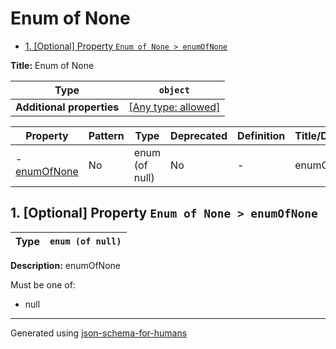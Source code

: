 # Enum of None

- [1. [Optional] Property `Enum of None > enumOfNone`](#enumOfNone)

**Title:** Enum of None

| Type                      | `object`                                                                  |
| ------------------------- | ------------------------------------------------------------------------- |
| **Additional properties** | [[Any type: allowed]](# "Additional Properties of any type are allowed.") |

| Property                     | Pattern | Type           | Deprecated | Definition | Title/Description |
| ---------------------------- | ------- | -------------- | ---------- | ---------- | ----------------- |
| - [enumOfNone](#enumOfNone ) | No      | enum (of null) | No         | -          | enumOfNone        |

## <a name="enumOfNone"></a>1. [Optional] Property `Enum of None > enumOfNone`

| Type | `enum (of null)` |
| ---- | ---------------- |

**Description:** enumOfNone

Must be one of:
* null

----------------------------------------------------------------------------------------------------------------------------
Generated using [json-schema-for-humans](https://github.com/coveooss/json-schema-for-humans)
